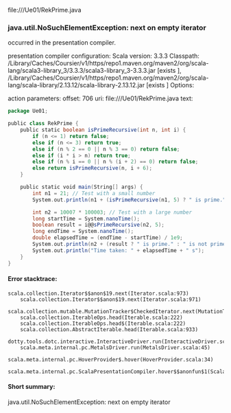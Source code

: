 file://<WORKSPACE>/Ue01/RekPrime.java
### java.util.NoSuchElementException: next on empty iterator

occurred in the presentation compiler.

presentation compiler configuration:
Scala version: 3.3.3
Classpath:
<HOME>/Library/Caches/Coursier/v1/https/repo1.maven.org/maven2/org/scala-lang/scala3-library_3/3.3.3/scala3-library_3-3.3.3.jar [exists ], <HOME>/Library/Caches/Coursier/v1/https/repo1.maven.org/maven2/org/scala-lang/scala-library/2.13.12/scala-library-2.13.12.jar [exists ]
Options:



action parameters:
offset: 706
uri: file://<WORKSPACE>/Ue01/RekPrime.java
text:
```scala
package Ue01;

public class RekPrime {
    public static boolean isPrimeRecursive(int n, int i) {
        if (n <= 1) return false;
        else if (n <= 3) return true;
        else if (n % 2 == 0 || n % 3 == 0) return false;
        else if (i * i > n) return true;
        else if (n % i == 0 || n % (i + 2) == 0) return false;
        else return isPrimeRecursive(n, i + 6);
    }

    public static void main(String[] args) {
        int n1 = 21; // Test with a small number
        System.out.println(n1 + (isPrimeRecursive(n1, 5) ? " is prime." : " is not prime."));

        int n2 = 10007 * 100003; // Test with a large number
        long startTime = System.nanoTime();
        boolean result = i@@sPrimeRecursive(n2, 5);
        long endTime = System.nanoTime();
        double elapsedTime = (endTime - startTime) / 1e9;
        System.out.println(n2 + (result ? " is prime." : " is not prime."));
        System.out.println("Time taken: " + elapsedTime + " s");
    }
}

```



#### Error stacktrace:

```
scala.collection.Iterator$$anon$19.next(Iterator.scala:973)
	scala.collection.Iterator$$anon$19.next(Iterator.scala:971)
	scala.collection.mutable.MutationTracker$CheckedIterator.next(MutationTracker.scala:76)
	scala.collection.IterableOps.head(Iterable.scala:222)
	scala.collection.IterableOps.head$(Iterable.scala:222)
	scala.collection.AbstractIterable.head(Iterable.scala:933)
	dotty.tools.dotc.interactive.InteractiveDriver.run(InteractiveDriver.scala:168)
	scala.meta.internal.pc.MetalsDriver.run(MetalsDriver.scala:45)
	scala.meta.internal.pc.HoverProvider$.hover(HoverProvider.scala:34)
	scala.meta.internal.pc.ScalaPresentationCompiler.hover$$anonfun$1(ScalaPresentationCompiler.scala:368)
```
#### Short summary: 

java.util.NoSuchElementException: next on empty iterator